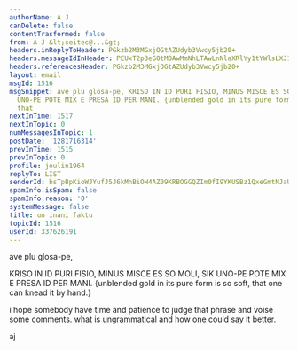 ```yaml
---
authorName: A J
canDelete: false
contentTrasformed: false
from: A J &lt;seitec@...&gt;
headers.inReplyToHeader: PGkzb2M3MGxjOGtAZUdyb3Vwcy5jb20+
headers.messageIdInHeader: PEUxT2p3eG0tMDAwMmNhLTAwLnNlaXRlYy1tYWlsLXJ1QGYyMzAubWFpbC5ydT4=
headers.referencesHeader: PGkzb2M3MGxjOGtAZUdyb3Vwcy5jb20+
layout: email
msgId: 1516
msgSnippet: ave plu glosa-pe, KRISO IN ID PURI FISIO, MINUS MISCE ES SO MOLI, SIK
  UNO-PE POTE MIX E PRESA ID PER MANI. {unblended gold in its pure form is so soft,
  that
nextInTime: 1517
nextInTopic: 0
numMessagesInTopic: 1
postDate: '1281716314'
prevInTime: 1515
prevInTopic: 0
profile: joulin1964
replyTo: LIST
senderId: bsTpBpKioWJYufJ5J6kMnBiOH4AZ09KRBOGGQZIm0fI9YKUSBz1QxeGmtNJaU5PhO3hwEIY_MDxTj-Q
spamInfo.isSpam: false
spamInfo.reason: '0'
systemMessage: false
title: un inani faktu
topicId: 1516
userId: 337626191
---
```


ave plu glosa-pe,

KRISO IN ID PURI FISIO, MINUS MISCE ES SO MOLI, SIK UNO-PE POTE MIX E PRESA ID PER MANI. {unblended gold in its pure form is so soft, that one can knead it by hand.}

i hope somebody have time and patience to judge that phrase and voise some comments. what is ungrammatical and how one could say it better.

aj

